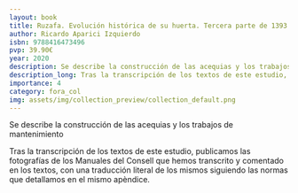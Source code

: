 ```yaml
---
layout: book
title: Ruzafa. Evolución histórica de su huerta. Tercera parte de 1393 a 1447.  Vol. I y II.
author: Ricardo Aparici Izquierdo
isbn: 9788416473496
pvp: 39.90€
year: 2020
description: Se describe la construcción de las acequias y los trabajos de mantenimiento
description_long: Tras la transcripción de los textos de este estudio, publicamos las fotografías de los Manuales del Consell que hemos transcrito y comentado en los textos, con una traducción literal de los mismos siguiendo las normas que detallamos en el mismo apèndice.
importance: 4
category: fora_col
img: assets/img/collection_preview/collection_default.png
---
```


Se describe la construcción de las acequias y los trabajos de mantenimiento

Tras la transcripción de los textos de este estudio, publicamos las fotografías de los Manuales del Consell que hemos transcrito y comentado en los textos, con una traducción literal de los mismos siguiendo las normas que detallamos en el mismo apèndice.
